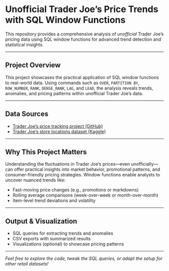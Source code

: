 # Unofficial Trader Joe’s Price Trends with SQL Window Functions

This repository provides a comprehensive analysis of *unofficial* Trader Joe’s pricing data using SQL window functions for advanced trend detection and statistical insights.

---

## Project Overview

This project showcases the practical application of SQL window functions to real-world data. Using commands such as `OVER`, `PARTITION BY`, `ROW_NUMBER`, `RANK`, `DENSE_RANK`, `LAG`, and `LEAD`, the analysis reveals trends, anomalies, and pricing patterns within unofficial Trader Joe’s data.

---

## Data Sources

- [Trader Joe’s price tracking project (GitHub)](https://github.com/cmoog/traderjoes?tab=readme-ov-file)  
- [Trader Joe’s store locations dataset (Kaggle)](https://www.kaggle.com/datasets/evansimpson/trader-joes-locations?select=store_info.csv)  

---

## Why This Project Matters

Understanding the fluctuations in Trader Joe’s prices—even unofficially—can offer practical insights into market behavior, promotional patterns, and consumer-friendly pricing strategies. Window functions enable analysts to uncover nuanced trends like:

- Fast-moving price changes (e.g., promotions or markdowns)  
- Rolling average comparisons (week-over-week or month-over-month)  
- Item-level trend deviations and volatility  

---

## Output & Visualization

- SQL queries for extracting trends and anomalies  
- CSV exports with summarized results  
- Visualizations (optional) to showcase pricing patterns  

---

*Feel free to explore the code, tweak the SQL queries, or adapt the setup for other retail datasets!*  
